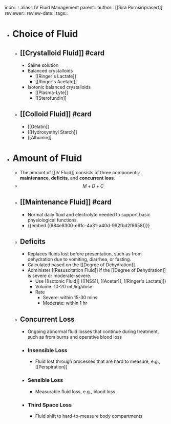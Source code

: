 icon:: 💧
alias:: IV Fluid Management
parent::
author:: [[Sira Pornsiriprasert]] 
reviewer::
review-date::
tags::

- # Choice of Fluid
	- ## [[Crystalloid Fluid]] #card
		- Saline solution
		- Balanced crystalloids
			- [[Ringer's Lactate]]
			- [[Ringer's Acetate]]
		- Isotonic balanced crystalloids
			- [[Plasma-Lyte]]
			- [[Sterofundin]]
	- ## [[Colloid Fluid]] #card
		- [[Gelatin]]
		- [[Hydroxyethyl Starch]]
		- [[Albumin]]
- # Amount of Fluid
	- The amount of [[IV Fluid]] consists of three components: **maintenance**, **deficits**, and **concurrent loss**.
	- $$M + D + C$$
	- ## [[Maintenance Fluid]] #card
		- Normal daily fluid and electrolyte needed to support basic physiological functions.
		- {{embed ((684e8300-e61c-4a31-a40d-992fbd2f6658))}}
	- ## Deficits
		- Replaces fluids lost before presentation, such as from dehydration due to vomiting, diarrhea, or fasting.
		- Calculated based on the [[Degree of Dehydration]].
		- Administer [[Resuscitation Fluid]] if the [[Degree of Dehydration]] is severe or moderate-severe.
			- Use [[Isotonic Fluid]] ([[NSS]], [[Acetar]], [[Ringer's Lactate]])
			- Volume: 10-20 mL/kg/dose
			- Rate
				- Severe: within 15-30 mins
				- Moderate: within 1 hr
	- ## Concurrent Loss
		- Ongoing abnormal fluid losses that continue during treatment, such as from burns and operative blood loss
		- ### Insensible Loss
			- Fluid lost through processes that are hard to measure, e.g., [[Perspiration]]
		- ### Sensible Loss
			- Measurable fluid loss, e.g., blood loss
		- ### Third Space Loss
			- Fluid shift to hard-to-measure body compartments